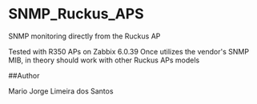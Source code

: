 SNMP_Ruckus_APS
=====================

SNMP monitoring directly from the Ruckus AP

Tested with R350 APs on Zabbix 6.0.39
Once utilizes the vendor's SNMP MIB, in theory should work with other Ruckus APs models

##Author

Mario Jorge Limeira dos Santos
